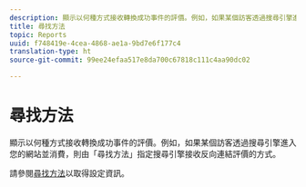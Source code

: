 ```yaml
---
description: 顯示以何種方式接收轉換成功事件的評價。例如，如果某個訪客透過搜尋引擎進入您的網站並消費，則由「尋找方法」指定搜尋引擎接收反向連結評價的方式。
title: 尋找方法
topic: Reports
uuid: f748419e-4cea-4868-ae1a-9bd7e6f177c4
translation-type: ht
source-git-commit: 99ee24efaa517e8da700c67818c111c4aa90dc02

---
```



# 尋找方法

顯示以何種方式接收轉換成功事件的評價。例如，如果某個訪客透過搜尋引擎進入您的網站並消費，則由「尋找方法」指定搜尋引擎接收反向連結評價的方式。

請參閱[尋找方法](/help/admin/admin/finding-methods.md)以取得設定資訊。
